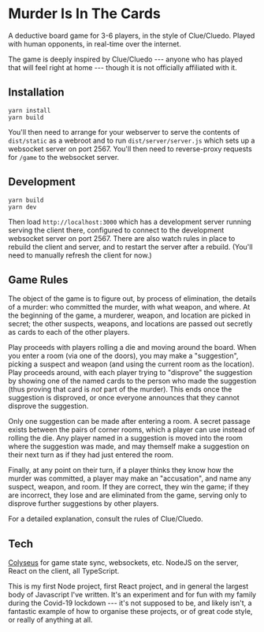# Murder Is In The Cards

A deductive board game for 3-6 players, in the style of Clue/Cluedo. Played with human opponents, in real-time over the internet.

The game is deeply inspired by Clue/Cluedo --- anyone who has played that will feel right at home --- though it is not officially affiliated with it.

## Installation

```
yarn install
yarn build
```

You'll then need to arrange for your webserver to serve the contents of `dist/static` as a webroot and to run `dist/server/server.js` which sets up a websocket server on port 2567. You'll then need to reverse-proxy requests for `/game` to the websocket server.

## Development

```
yarn build
yarn dev
```

Then load `http://localhost:3000` which has a development server running serving the client there, configured to connect to the development websocket server on port 2567. There are also watch rules in place to rebuild the client and server, and to restart the server after a rebuild. (You'll need to manually refresh the client for now.)

## Game Rules

The object of the game is to figure out, by process of elimination, the details of a murder: who committed the murder, with what weapon, and where. At the beginning of the game, a murderer, weapon, and location are picked in secret; the other suspects, weapons, and locations are passed out secretly as cards to each of the other players.

Play proceeds with players rolling a die and moving around the board. When you enter a room (via one of the doors), you may make a "suggestion", picking a suspect and weapon (and using the current room as the location). Play proceeds around, with each player trying to "disprove" the suggestion by showing one of the named cards to the person who made the suggestion (thus proving that card is *not* part of the murder). This ends once the suggestion is disproved, or once everyone announces that they cannot disprove the suggestion.

Only one suggestion can be made after entering a room. A secret passage exists between the pairs of corner rooms, which a player can use instead of rolling the die. Any player named in a suggestion is moved into the room where the suggestion was made, and may themself make a suggestion on their next turn as if they had just entered the room.

Finally, at any point on their turn, if a player thinks they know how the murder was committed, a player may make an "accusation", and name any suspect, weapon, and room. If they are correct, they win the game; if they are incorrect, they lose and are eliminated from the game, serving only to disprove further suggestions by other players.

For a detailed explanation, consult the rules of Clue/Cluedo.

## Tech

[Colyseus](https://colyseus.io/) for game state sync, websockets, etc. NodeJS on the server, React on the client, all TypeScript.

This is my first Node project, first React project, and in general the largest body of Javascript I've written. It's an experiment and for fun with my family during the Covid-19 lockdown --- it's not supposed to be, and likely isn't, a fantastic example of how to organise these projects, or of great code style, or really of anything at all.
